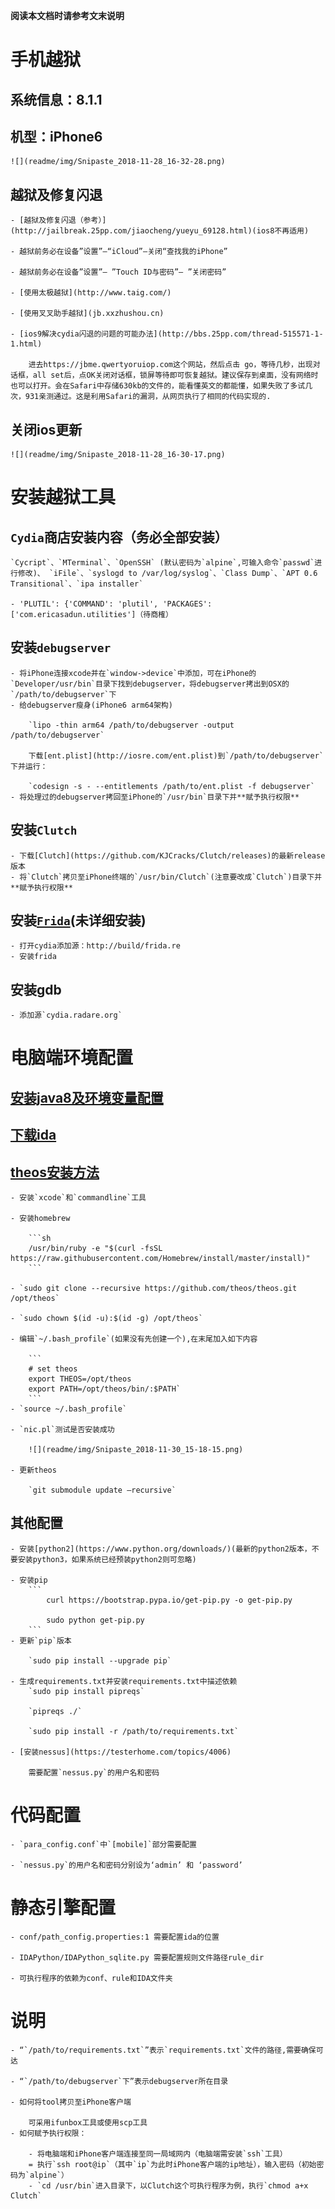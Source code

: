 __阅读本文档时请参考文末说明__

# 手机越狱

## 系统信息：8.1.1

## 机型：iPhone6

    ![](readme/img/Snipaste_2018-11-28_16-32-28.png)

## 越狱及修复闪退

    - [越狱及修复闪退（参考）](http://jailbreak.25pp.com/jiaocheng/yueyu_69128.html)(ios8不再适用)

    - 越狱前务必在设备”设置”—“iCloud”—关闭“查找我的iPhone”

    - 越狱前务必在设备”设置”— ”Touch ID与密码”— ”关闭密码”

    - [使用太极越狱](http://www.taig.com/)

    - [使用叉叉助手越狱](jb.xxzhushou.cn)

    - [ios9解决cydia闪退的问题的可能办法](http://bbs.25pp.com/thread-515571-1-1.html)

        进去https://jbme.qwertyoruiop.com这个网站，然后点击 go，等待几秒，出现对话框，all set后，点OK关闭对话框，锁屏等待即可恢复越狱。建议保存到桌面，没有网络时也可以打开。会在Safari中存储630kb的文件的，能看懂英文的都能懂，如果失败了多试几次，931亲测通过。这是利用Safari的漏洞，从网页执行了相同的代码实现的.


## 关闭ios更新

    ![](readme/img/Snipaste_2018-11-28_16-30-17.png)


# 安装越狱工具

## `Cydia`商店安装内容（务必全部安装）

    `Cycript`、`MTerminal`、`OpenSSH` (默认密码为`alpine`,可输入命令`passwd`进行修改)、 `iFile`、`syslogd to /var/log/syslog`、`Class Dump`、`APT 0.6 Transitional`、`ipa installer`

    - 'PLUTIL': {'COMMAND': 'plutil', 'PACKAGES': ['com.ericasadun.utilities']（待商榷）

## 安装`debugserver`
        
    - 将iPhone连接xcode并在`window->device`中添加，可在iPhone的`Developer/usr/bin`目录下找到debugserver，将debugserver拷出到OSX的`/path/to/debugserver`下
    - 给debugserver瘦身(iPhone6 arm64架构)

        `lipo -thin arm64 /path/to/debugserver -output /path/to/debugserver`

        下载[ent.plist](http://iosre.com/ent.plist)到`/path/to/debugserver`下并运行：
            
        `codesign -s - --entitlements /path/to/ent.plist -f debugserver`
    - 将处理过的debugserver拷回至iPhone的`/usr/bin`目录下并**赋予执行权限**

## 安装`Clutch`

    - 下载[Clutch](https://github.com/KJCracks/Clutch/releases)的最新release版本
    - 将`Clutch`拷贝至iPhone终端的`/usr/bin/Clutch`(注意要改成`Clutch`)目录下并**赋予执行权限**

## 安装[`Frida`](https://www.jianshu.com/p/a01970fdaac1)(未详细安装)

    - 打开cydia添加源：http://build/frida.re
    - 安装frida
    
## 安装gdb

    - 添加源`cydia.radare.org`
    
    

# 电脑端环境配置

## [安装java8及环境变量配置](https://blog.csdn.net/irokay/article/details/71374426)

## [下载ida](https://xclient.info/s/hex-rays-ida-pro.html)

## [theos安装方法](https://www.jianshu.com/p/d8a7e0381ff7)

    - 安装`xcode`和`commandline`工具

    - 安装homebrew

        ```sh
        /usr/bin/ruby -e "$(curl -fsSL https://raw.githubusercontent.com/Homebrew/install/master/install)"
        ```

    - `sudo git clone --recursive https://github.com/theos/theos.git /opt/theos`

    - `sudo chown $(id -u):$(id -g) /opt/theos`

    - 编辑`~/.bash_profile`(如果没有先创建一个),在末尾加入如下内容

        ```
        # set theos
        export THEOS=/opt/theos
        export PATH=/opt/theos/bin/:$PATH`
        ```
    - `source ~/.bash_profile`

    - `nic.pl`测试是否安装成功

        ![](readme/img/Snipaste_2018-11-30_15-18-15.png)

    - 更新theos

        `git submodule update –recursive`

## 其他配置

    - 安装[python2](https://www.python.org/downloads/)(最新的python2版本，不要安装python3，如果系统已经预装python2则可忽略)

    - 安装pip
        ```
            curl https://bootstrap.pypa.io/get-pip.py -o get-pip.py

            sudo python get-pip.py
        ```
    - 更新`pip`版本

        `sudo pip install --upgrade pip`

    - 生成requirements.txt并安装requirements.txt中描述依赖
        `sudo pip install pipreqs`

        `pipreqs ./`

        `sudo pip install -r /path/to/requirements.txt`

    - [安装nessus](https://testerhome.com/topics/4006)

        需要配置`nessus.py`的用户名和密码

# 代码配置

    - `para_config.conf`中`[mobile]`部分需要配置

    - `nessus.py`的用户名和密码分别设为‘admin’ 和 ‘password’

# 静态引擎配置
    
    - conf/path_config.properties:1 需要配置ida的位置
    
    - IDAPython/IDAPython_sqlite.py 需要配置规则文件路径rule_dir

    - 可执行程序的依赖为conf、rule和IDA文件夹

# 说明

    - “`/path/to/requirements.txt`”表示`requirements.txt`文件的路径,需要确保可达

    - “`/path/to/debugserver`下”表示debugserver所在目录

    - 如何将tool拷贝至iPhone客户端

        可采用ifunbox工具或使用scp工具
    - 如何赋予执行权限：
        
        - 将电脑端和iPhone客户端连接至同一局域网内（电脑端需安装`ssh`工具）
        = 执行`ssh root@ip`（其中`ip`为此时iPhone客户端的ip地址），输入密码（初始密码为`alpine`）
        - `cd /usr/bin`进入目录下，以Clutch这个可执行程序为例，执行`chmod a+x Clutch`